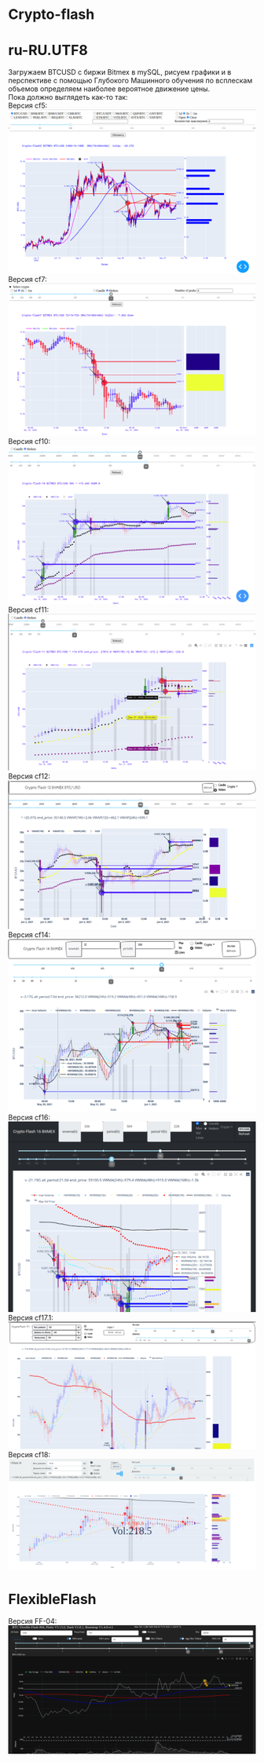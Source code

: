 # Crypto-flash
# ru-RU.UTF8

Загружаем BTCUSD с биржи Bitmex в mySQL, рисуем графики и в перспективе с помощью Глубокого Машинного обучения по всплескам объемов определяем наиболее вероятное движение цены.<br>
Пока должно выглядеть как-то так:<br>
Версия cf5: <br>![Версия 5](images/Crypto-flash-05.png)<br>
Версия cf7: <br>![Версия 7](images/Crypto-flash-07.png)<br>
Версия cf10: <br>![Версия 10](images/Crypto-flash-10.png)<br>
Версия cf11: <br>![Версия 11](images/Crypto-flash-11.png)<br>
Версия cf12: <br>![Версия 12](images/Crypto-flash-12.png)<br>
Версия cf14: <br>![Версия 14](images/Crypto-flash-14.png)<br>
Версия cf16: <br>![Версия 16](images/Crypto-flash-16.png)<br>
Версия cf17.1: <br>![Версия 17](images/Crypto-flash-17.1.png)<br>
Версия cf18: <br>![Версия 17](images/Crypto-flash-18.png)<br>

# FlexibleFlash
Версия FF-04: <br>![Версия FF-04](images/FF-04.png)<br>
